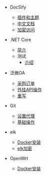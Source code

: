 * DocSify
  * [插件和主题](https://github.com/Leward/mermaid-docsify)
  * [中文文档](https://www.wenjiangs.com/doc/docsifyjs)
  * [加密访问](https://www.clboy.cn/archives/docsify%E6%96%87%E6%A1%A3%E5%8A%A0%E5%AF%86%E8%A7%A3%E5%AF%86%E6%8F%92%E4%BB%B6)

* .NET Core
  * [简介](md/.NETCORE/induce.md ':encrypted')
  * 测试
      * [介绍](md/.NETCORE/测试/介绍.md)
  
* 泛微OA
  * [采购订单](md/%E6%B3%9B%E5%BE%AEOA%E8%A1%A8%E5%8D%95/%E9%87%87%E8%B4%AD%E8%AE%A2%E5%8D%95.md ':encrypted')
  * [外挂API操作](md\泛微OA表单\外挂API操作详解.md ':encrypted')
  * [重写](md\泛微OA表单\重写.md)

* Git
  * [设置代理](md/git/proxy.md)
  * [基础操作](md/git/Foundation.md)

* elk
  * [Docker安装](md\elk\Docker安装.md)
  * [elk加密](md\elk\elk%E5%8A%A0%E5%AF%86.md)

* OpenWrt
  * [Docker安装](md\OpenWrt\Docker无网络.md)